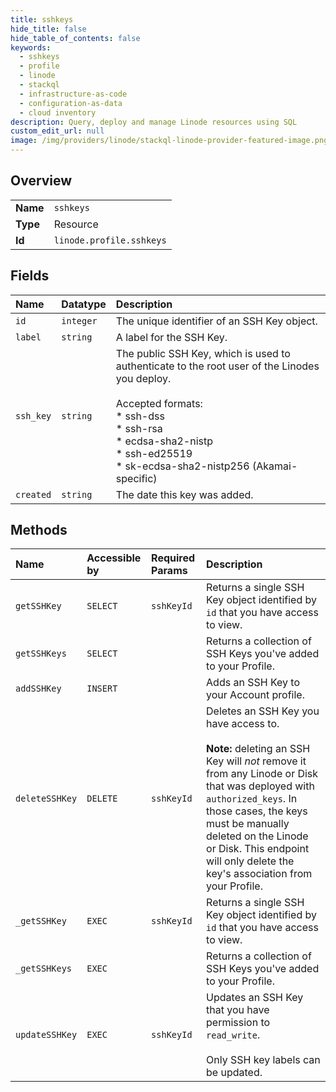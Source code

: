 ```yaml
---
title: sshkeys
hide_title: false
hide_table_of_contents: false
keywords:
  - sshkeys
  - profile
  - linode    
  - stackql
  - infrastructure-as-code
  - configuration-as-data
  - cloud inventory
description: Query, deploy and manage Linode resources using SQL
custom_edit_url: null
image: /img/providers/linode/stackql-linode-provider-featured-image.png
---
```

  
    

## Overview
<table><tbody>
<tr><td><b>Name</b></td><td><code>sshkeys</code></td></tr>
<tr><td><b>Type</b></td><td>Resource</td></tr>
<tr><td><b>Id</b></td><td><code>linode.profile.sshkeys</code></td></tr>
</tbody></table>

## Fields
| Name | Datatype | Description |
|:-----|:---------|:------------|
| `id` | `integer` | The unique identifier of an SSH Key object.<br /> |
| `label` | `string` | A label for the SSH Key.<br /> |
| `ssh_key` | `string` | The public SSH Key, which is used to authenticate to the root user of the Linodes you deploy.<br /><br />Accepted formats:<br />* ssh-dss<br />* ssh-rsa<br />* ecdsa-sha2-nistp<br />* ssh-ed25519<br />* sk-ecdsa-sha2-nistp256 (Akamai-specific)<br /> |
| `created` | `string` | The date this key was added.<br /> |
## Methods
| Name | Accessible by | Required Params | Description |
|:-----|:--------------|:----------------|:------------|
| `getSSHKey` | `SELECT` | `sshKeyId` | Returns a single SSH Key object identified by `id` that you have access to view.<br /> |
| `getSSHKeys` | `SELECT` |  | Returns a collection of SSH Keys you've added to your Profile.<br /> |
| `addSSHKey` | `INSERT` |  | Adds an SSH Key to your Account profile.<br /> |
| `deleteSSHKey` | `DELETE` | `sshKeyId` | Deletes an SSH Key you have access to.<br /><br />**Note:** deleting an SSH Key will *not* remove it from any Linode or Disk that was deployed with `authorized_keys`. In those cases, the keys must be manually deleted on the Linode or Disk. This endpoint will only delete the key's association from your Profile.<br /> |
| `_getSSHKey` | `EXEC` | `sshKeyId` | Returns a single SSH Key object identified by `id` that you have access to view.<br /> |
| `_getSSHKeys` | `EXEC` |  | Returns a collection of SSH Keys you've added to your Profile.<br /> |
| `updateSSHKey` | `EXEC` | `sshKeyId` | Updates an SSH Key that you have permission to `read_write`.<br /><br />Only SSH key labels can be updated.<br /> |
